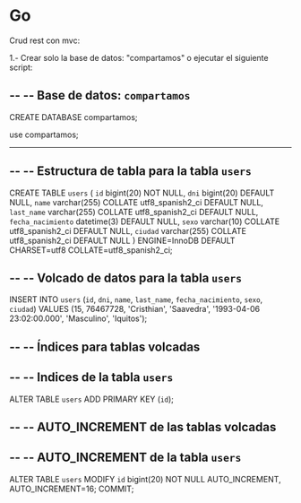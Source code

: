 # Go

Crud rest con mvc:

1.- Crear solo la base de datos: "compartamos" o ejecutar el siguiente script:




--
-- Base de datos: `compartamos`
--
CREATE DATABASE compartamos;

use compartamos;
-- --------------------------------------------------------

--
-- Estructura de tabla para la tabla `users`
--

CREATE TABLE `users` (
  `id` bigint(20) NOT NULL,
  `dni` bigint(20) DEFAULT NULL,
  `name` varchar(255) COLLATE utf8_spanish2_ci DEFAULT NULL,
  `last_name` varchar(255) COLLATE utf8_spanish2_ci DEFAULT NULL,
  `fecha_nacimiento` datetime(3) DEFAULT NULL,
  `sexo` varchar(10) COLLATE utf8_spanish2_ci DEFAULT NULL,
  `ciudad` varchar(255) COLLATE utf8_spanish2_ci DEFAULT NULL
) ENGINE=InnoDB DEFAULT CHARSET=utf8 COLLATE=utf8_spanish2_ci;

--
-- Volcado de datos para la tabla `users`
--

INSERT INTO `users` (`id`, `dni`, `name`, `last_name`, `fecha_nacimiento`, `sexo`, `ciudad`) VALUES
(15, 76467728, 'Cristhian', 'Saavedra', '1993-04-06 23:02:00.000', 'Masculino', 'Iquitos');

--
-- Índices para tablas volcadas
--

--
-- Indices de la tabla `users`
--
ALTER TABLE `users`
  ADD PRIMARY KEY (`id`);

--
-- AUTO_INCREMENT de las tablas volcadas
--

--
-- AUTO_INCREMENT de la tabla `users`
--
ALTER TABLE `users`
  MODIFY `id` bigint(20) NOT NULL AUTO_INCREMENT, AUTO_INCREMENT=16;
COMMIT;


